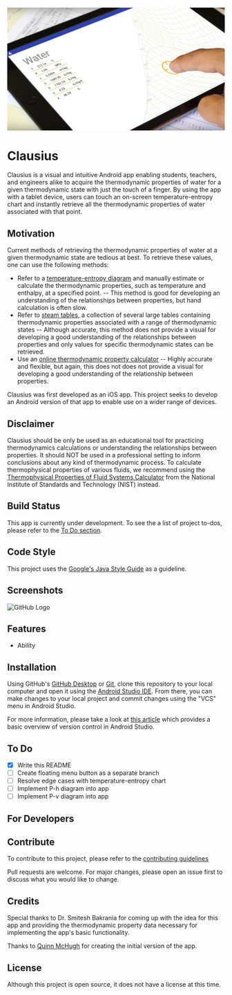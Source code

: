 ![Clausius Cover Photo](https://raw.githubusercontent.com/Quinn-P-McHugh/clausius-android-app/master/screenshots/Clausius-Cover-Photo.jpg)

# Clausius
Clausius is a visual and intuitive Android app enabling students, teachers, and engineers alike to acquire the thermodynamic properties of water for a given thermodynamic state with just the touch of a finger. By using the app with a tablet device, users can touch an on-screen temperature-entropy chart and instantly retrieve all the thermodynamic properties of water associated with that point.

## Motivation
Current methods of retrieving the thermodynamic properties of water at a given thermodynamic state are tedious at best. To retrieve these values, one can use the following methods:
* Refer to a [temperature-entropy diagram](https://en.wikipedia.org/wiki/Temperature%E2%80%93entropy_diagram) and manually estimate or calculate the thermodynamic properties, such as temperature and enthalpy, at a specified point. -- This method is good for developing an understanding of the relationships between properties, but hand calculation is often slow.
* Refer to [steam tables](http://thermopedia.com/content/1150Begal), a collection of several large tables containing thermodynamic properties associated with a range of thermodynamic states -- Although accurate, this method does not provide a visual for developing a good understanding of the relationships between properties and only values for specific thermodynamic states can be retrieved.
* Use an [online thermodynamic property calculator](https://webbook.nist.gov/chemistry/fluid/) -- Highly accurate and flexible, but again, this does not does not provide a visual for developing a good understanding of the relationship between properties.

Clausius was first developed as an iOS app. This project seeks to develop an Android version of that app to enable use on a wider range of devices.

## Disclaimer
Clausius should be only be used as an educational tool for practicing thermodynamics calculations or understanding the relationships between properties. It should NOT be used in a professional setting to inform conclusions about any kind of thermodynamic process. To calculate thermophysical properties of various fluids, we recommend using the [Thermophysical Properties of Fluid Systems Calculator](https://webbook.nist.gov/chemistry/fluid/) from the National Institute of Standards and Technology (NIST) instead.

## Build Status
This app is currently under development. To see the a list of project to-dos, please refer to the [To Do section](#-to-do).

## Code Style
This project uses the [Google's Java Style Guide](https://google.github.io/styleguide/javaguide.html#s7.1-javadoc-formatting) as a guideline.
 
## Screenshots
![GitHub Logo](/images/logo.png)

## Features
* Ability

## Installation
Using GitHub's [GitHub Desktop](https://desktop.github.com/) or [Git](https://git-scm.com/), clone this repository to your local computer and open it using the [Android Studio IDE](https://developer.android.com/studio). From there, you can make changes to your local project and commit changes using the "VCS" menu in Android Studio.

For more information, please take a look at [this article](https://code.tutsplus.com/tutorials/working-with-git-in-android-studio--cms-30514) which provides a basic overview of version control in Android Studio.



## To Do

- [X] Write this README
- [ ] Create floating menu button as a separate branch
- [ ] Resolve edge cases with temperature-entropy chart
- [ ] Implement P-h diagram into app
- [ ] Implement P-v diagram into app

## For Developers


## Contribute
To contribute to this project, please refer to the [contributing guidelines](https://github.com/Quinn-P-McHugh/clausius-android-app/blob/master/CONTRIBUTING.md)

Pull requests are welcome. For major changes, please open an issue first to discuss what you would like to change.

## Credits
Special thanks to Dr. Smitesh Bakrania for coming up with the idea for this app and providing the thermodynamic property data necessary for implementing the app's basic functionality.

Thanks to [Quinn McHugh](https://github.com/Quinn-P-McHugh) for creating the initial version of the app.

## License
Although this project is open source, it does not have a license at this time.
